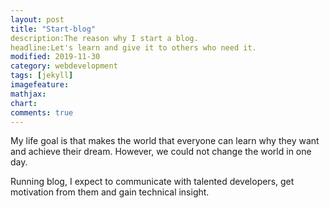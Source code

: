 ```yaml
---
layout: post
title: "Start-blog"
description:The reason why I start a blog.
headline:Let's learn and give it to others who need it.
modified: 2019-11-30
category: webdevelopment
tags: [jekyll]
imagefeature:
mathjax:
chart:
comments: true
---
```


My life goal is that makes the world that everyone can learn why they want and achieve their dream.
However, we could not change the world in one day.

Running blog, I expect to communicate with talented developers, get motivation from them and gain technical insight.
